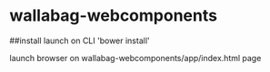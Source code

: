# wallabag-webcomponents

##install
launch on CLI 'bower install'

launch browser on wallabag-webcomponents/app/index.html page

